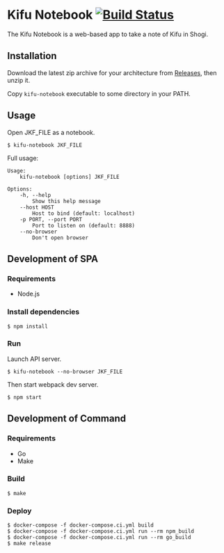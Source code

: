 # Kifu Notebook [![Build Status](https://travis-ci.org/orangain/kifu-notebook.svg?branch=master)](https://travis-ci.org/orangain/kifu-notebook)

The Kifu Notebook is a web-based app to take a note of Kifu in Shogi.

## Installation

Download the latest zip archive for your architecture from [Releases](https://github.com/orangain/kifu-notebook/releases), then unzip it.

Copy `kifu-notebook` executable to some directory in your PATH.

## Usage

Open JKF_FILE as a notebook.

```
$ kifu-notebook JKF_FILE
```

Full usage:

```
Usage:
    kifu-notebook [options] JKF_FILE

Options:
    -h, --help
        Show this help message
    --host HOST
        Host to bind (default: localhost)
    -p PORT, --port PORT
        Port to listen on (default: 8888)
    --no-browser
        Don't open browser
```

## Development of SPA

### Requirements

* Node.js

### Install dependencies

```
$ npm install
```

### Run

Launch API server.

```
$ kifu-notebook --no-browser JKF_FILE
```

Then start webpack dev server.

```
$ npm start
```

## Development of Command

### Requirements

* Go
* Make

### Build

```
$ make
```

### Deploy

```
$ docker-compose -f docker-compose.ci.yml build
$ docker-compose -f docker-compose.ci.yml run --rm npm_build
$ docker-compose -f docker-compose.ci.yml run --rm go_build
$ make release
```
